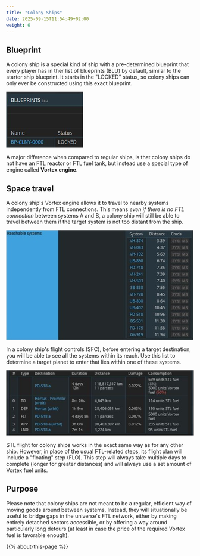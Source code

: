 ```yaml
---
title: "Colony Ships"
date: 2025-09-15T11:54:49+02:00
weight: 6
---
```


## Blueprint

A colony ship is a special kind of ship with a pre-determined blueprint that every player has in ther list of blueprints (BLU) by default, similar to the starter ship blueprint. It starts in the "LOCKED" status, so colony ships can only ever be constructed using this exact blueprint.

![Blueprint](blueprint.jpg)

A major difference when compared to regular ships, is that colony ships do not have an FTL reactor or FTL fuel tank, but instead use a special type of engine called **Vortex engine**.

## Space travel

A colony ship's Vortex engine allows it to travel to nearby systems independently from FTL connections. This means *even if there is no FTL connection* between systems A and B, a colony ship will still be able to travel between them if the target system is not too distant from the ship.

![FlightControls](flight-controls.jpg)

In a colony ship's flight controls (SFC), before entering a target destination, you will be able to see all the systems within its reach. Use this list to determine a target planet to enter that lies within one of these systems.

![FlightPlan](flight-plan.jpg)

STL flight for colony ships works in the exact same way as for any other ship. However, in place of the usual FTL-related steps, its flight plan will include a "floating" step (FLO). This step will always take multiple days to complete (longer for greater distances) and will always use a set amount of Vortex fuel units.

## Purpose
Please note that colony ships are not meant to be a regular, efficient way of moving goods around between systems. Instead, they will situationally be useful to bridge gaps in the universe's FTL network, either by making entirely detached sectors accessible, or by offering a way around particularly long detours (at least in case the price of the required Vortex fuel is favorable enough).

{{% about-this-page %}}